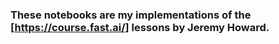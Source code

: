 ### These notebooks are my implementations of the [https://course.fast.ai/] lessons by Jeremy Howard.

